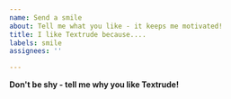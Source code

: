 ```yaml
---
name: Send a smile
about: Tell me what you like - it keeps me motivated!
title: I like Textrude because....
labels: smile
assignees: ''

---
```


**Don't be shy - tell me why you like Textrude!**

